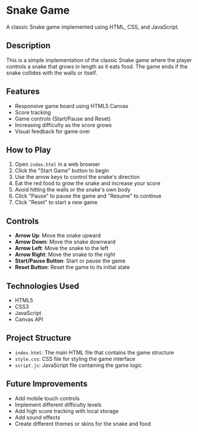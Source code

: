 # Snake Game

A classic Snake game implemented using HTML, CSS, and JavaScript.

## Description

This is a simple implementation of the classic Snake game where the player controls a snake that grows in length as it eats food. The game ends if the snake collides with the walls or itself.

## Features

- Responsive game board using HTML5 Canvas
- Score tracking
- Game controls (Start/Pause and Reset)
- Increasing difficulty as the score grows
- Visual feedback for game over

## How to Play

1. Open `index.html` in a web browser
2. Click the "Start Game" button to begin
3. Use the arrow keys to control the snake's direction
4. Eat the red food to grow the snake and increase your score
5. Avoid hitting the walls or the snake's own body
6. Click "Pause" to pause the game and "Resume" to continue
7. Click "Reset" to start a new game

## Controls

- **Arrow Up**: Move the snake upward
- **Arrow Down**: Move the snake downward
- **Arrow Left**: Move the snake to the left
- **Arrow Right**: Move the snake to the right
- **Start/Pause Button**: Start or pause the game
- **Reset Button**: Reset the game to its initial state

## Technologies Used

- HTML5
- CSS3
- JavaScript
- Canvas API

## Project Structure

- `index.html`: The main HTML file that contains the game structure
- `style.css`: CSS file for styling the game interface
- `script.js`: JavaScript file containing the game logic

## Future Improvements

- Add mobile touch controls
- Implement different difficulty levels
- Add high score tracking with local storage
- Add sound effects
- Create different themes or skins for the snake and food
